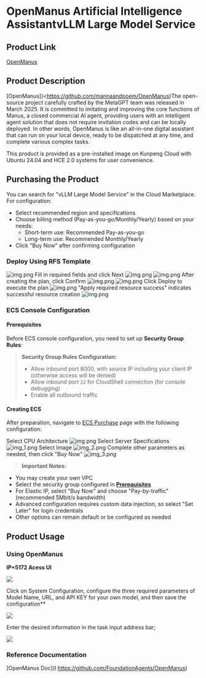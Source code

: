 # OpenManus Artificial Intelligence AssistantvLLM Large Model Service
## Product Link
[OpenManus]()

## Product Description
[OpenManus](<https://github.com/mannaandpoem/OpenManus)The open-source project carefully crafted by the MetaGPT team was released in March 2025. It is committed to imitating and improving the core functions of Manus, a closed commercial AI agent, providing users with an intelligent agent solution that does not require invitation codes and can be locally deployed. In other words, OpenManus is like an all-in-one digital assistant that can run on your local device, ready to be dispatched at any time, and complete various complex tasks.

This product is provided as a pre-installed image on Kunpeng Cloud with Ubuntu 24.04 and HCE 2.0 systems for user convenience.

## Purchasing the Product
You can search for "vLLM Large Model Service" in the Cloud Marketplace.<br>
For configuration:
- Select recommended region and specifications
- Choose billing method (Pay-as-you-go/Monthly/Yearly) based on your needs:
  - Short-term use: Recommended Pay-as-you-go
  - Long-term use: Recommended Monthly/Yearly
- Click "Buy Now" after confirming configuration


### Deploy Using RFS Template
![img.png](images/img1.png)
Fill in required fields and click Next
![img.png](images/img2.png)
![img.png](images/img3.png)
After creating the plan, click Confirm
![img.png](images/img4.png)
![img.png](images/img5.png)
Click Deploy to execute the plan
![img.png](images/img6.png)
"Apply required resource success" indicates successful resource creation
![img.png](images/img7.png)

### ECS Console Configuration
#### Prerequisites

Before ECS console configuration, you need to set up **Security Group Rules**:

> **Security Group Rules Configuration:**
> - Allow inbound port 8000, with source IP including your client IP (otherwise access will be denied)
> - Allow inbound port `22` for CloudShell connection (for console debugging)
> - Enable all outbound traffic

#### Creating ECS

After preparation, navigate to [ECS Purchase](https://support.huaweicloud.com/qs-ecs/ecs_01_0103.html) page with the following configuration:

Select CPU Architecture
![img.png](images/img8.png)
Select Server Specifications
![img_1.png](images/img_1.png)
Select Image
![img_2.png](images/img_2.png)
Complete other parameters as needed, then click "Buy Now"
![img_3.png](images/img_3.png)

> **Important Notes:**
- You may create your own VPC
- Select the security group configured in [**Prerequisites**](#prerequisites)
- For Elastic IP, select "Buy Now" and choose "Pay-by-traffic" (recommended 5Mbit/s bandwidth)
- Advanced configuration requires custom data injection, so select "Set Later" for login credentials
- Other options can remain default or be configured as needed

## Product Usage
### Using OpenManus
**IP+5172 Acess UI**

![](C:/Users/Administrator/Desktop/images-build/OpenManus/openmanus-v0.3.0-kunpeng/images/om1.png)



Click on System Configuration, configure the three required parameters of Model Name, URL, and API KEY for your own model, and then save the configuration**

![](C:/Users/Administrator/Desktop/images-build/OpenManus/openmanus-v0.3.0-kunpeng/images/om2.png)



Enter the desired information in the task input address bar;

![](C:/Users/Administrator/Desktop/images-build/OpenManus/openmanus-v0.3.0-kunpeng/images/om3.png)



### Reference Documentation
[OpenManus Doc](l https://github.com/FoundationAgents/OpenManus)